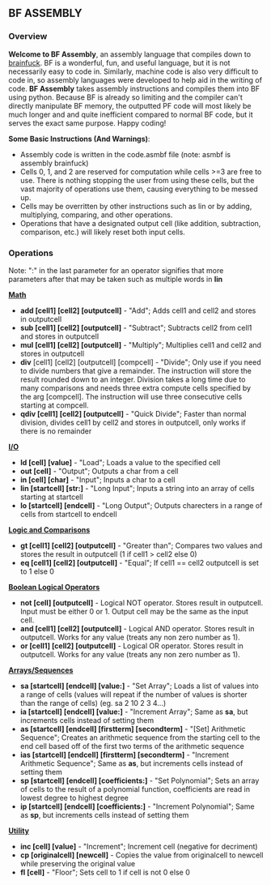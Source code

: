 ## BF ASSEMBLY 
### Overview
**Welcome to BF Assembly**, an assembly language that compiles down to [brainfuck](https://esolangs.org/wiki/Brainfuck). BF is a wonderful, fun, and useful language, but it is not necessarily easy to code in. Similarly, machine code is also very difficult to code in, so assembly languages were developed to help aid in the writing of code. **BF Assembly** takes assembly instructions and compiles them into BF using python. Because BF is already so limiting and the compiler can't directly manipulate BF memory, the outputted PF code will most likely be much longer and and quite inefficient compared to normal BF code, but it serves the exact same purpose. Happy coding!

**Some Basic Instructions (And Warnings)**:
- Assembly code is written in the code.asmbf file (note: asmbf is assembly brainfuck)
- Cells 0, 1, and 2 are reserved for computation while cells >=3 are free to use. There is nothing stopping the user from using these cells, but the vast majority of operations use them, causing everything to be messed up. 
- Cells may be overritten by other instructions such as lin or by adding, multiplying, comparing, and other operations.
- Operations that have a designated output cell (like addition, subtraction, comparison, etc.) will likely reset both input cells.

### Operations
Note: ":" in the last parameter for an operator signifies that more parameters after that may be taken such as multiple words in **lin**

<ins>**Math**</ins>
- **add [cell1] [cell2] [outputcell]** - "Add"; Adds cell1 and cell2 and stores in outputcell  
- **sub [cell1] [cell2] [outputcell]** - "Subtract"; Subtracts cell2 from cell1 and stores in outputcell  
- **mul [cell1] [cell2] [outputcell]** - "Multiply"; Multiplies cell1 and cell2 and stores in outputcell
- **div** [cell1] [cell2] [outputcell] [compcell] - "Divide"; Only use if you need to divide numbers that give a remainder. The instruction will store the result rounded down to an integer. Division takes a long time due to many comparisons and needs three extra compute cells specified by the arg [compcell]. The instruction will use three consecutive cells starting at compcell.
- **qdiv [cell1] [cell2] [outputcell]** - "Quick Divide"; Faster than normal division, divides cell1 by cell2 and stores in outputcell, only works if there is no remainder

<ins>**I/O**</ins>
- **ld [cell] [value]** - "Load"; Loads a value to the specified cell  
- **out [cell]** - "Output"; Outputs a char from a cell  
- **in [cell] [char]** - "Input"; Inputs a char to a cell  
- **lin [startcell] [str:]** - "Long Input"; Inputs a string into an array of cells starting at startcell  
- **lo [startcell] [endcell]** - "Long Output"; Outputs charecters in a range of cells from startcell to endcell

<ins>**Logic and Comparisons**</ins>
- **gt [cell1] [cell2] [outputcell]** - "Greater than"; Compares two values and stores the result in outputcell (1 if cell1 > cell2 else 0)
- **eq [cell1] [cell2] [outputcell]** - "Equal"; If cell1 == cell2 outputcell is set to 1 else 0

<ins>**Boolean Logical Operators**</ins>
- **not [cell] [outputcell]** - Logical NOT operator. Stores result in outputcell. Input must be either 0 or 1. Output cell may be the same as the input cell.
- **and [cell1] [cell2] [outputcell]** - Logical AND operator. Stores result in outputcell. Works for any value (treats any non zero number as 1).
- **or [cell1] [cell2] [outputcell]** - Logical OR operator. Stores result in outputcell. Works for any value (treats any non zero number as 1).

<ins>**Arrays/Sequences**</ins>
- **sa [startcell] [endcell] [value:]** - "Set Array"; Loads a list of values into a range of cells (values will repeat if the number of values is shorter than the range of cells) (eg. sa 2 10 2 3  4...)
- **ia [startcell] [endcell] [value:]** - "Increment Array"; Same as **sa**, but increments cells instead of setting them
- **as [startcell] [endcell] [firstterm] [secondterm]** - "[Set] Arithmetic Sequence"; Creates an arithmetic sequence from the starting cell to the end cell based off of the first two terms of the arithmetic sequence
- **ias [startcell] [endcell] [firstterm] [secondterm]** - "Increment Arithmetic Sequence"; Same as **as**, but increments cells instead of setting them
- **sp [startcell] [endcell] [coefficients:]** - "Set Polynomial"; Sets an array of cells to the result of a polynomial function, coefficients are read in lowest degree to highest degree
- **ip [startcell] [endcell] [coefficients:]** - "Increment Polynomial"; Same as **sp**, but increments cells instead of setting them

<ins>**Utility**</ins>
- **inc [cell] [value]** - "Increment"; Increment cell (negative for decriment)
- **cp [originalcell] [newcell]** - Copies the value from originalcell to newcell while preserving the original value
- **fl [cell]** - "Floor"; Sets cell to 1 if cell is not 0 else 0
